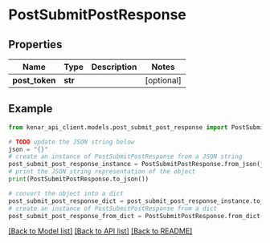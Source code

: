# PostSubmitPostResponse


## Properties

Name | Type | Description | Notes
------------ | ------------- | ------------- | -------------
**post_token** | **str** |  | [optional] 

## Example

```python
from kenar_api_client.models.post_submit_post_response import PostSubmitPostResponse

# TODO update the JSON string below
json = "{}"
# create an instance of PostSubmitPostResponse from a JSON string
post_submit_post_response_instance = PostSubmitPostResponse.from_json(json)
# print the JSON string representation of the object
print(PostSubmitPostResponse.to_json())

# convert the object into a dict
post_submit_post_response_dict = post_submit_post_response_instance.to_dict()
# create an instance of PostSubmitPostResponse from a dict
post_submit_post_response_from_dict = PostSubmitPostResponse.from_dict(post_submit_post_response_dict)
```
[[Back to Model list]](../README.md#documentation-for-models) [[Back to API list]](../README.md#documentation-for-api-endpoints) [[Back to README]](../README.md)


